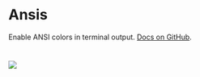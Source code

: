 # Ansis

Enable ANSI colors in terminal output. [Docs on GitHub](https://github.com/webdiscus/ansis).

#

![](docs/npm.png)
